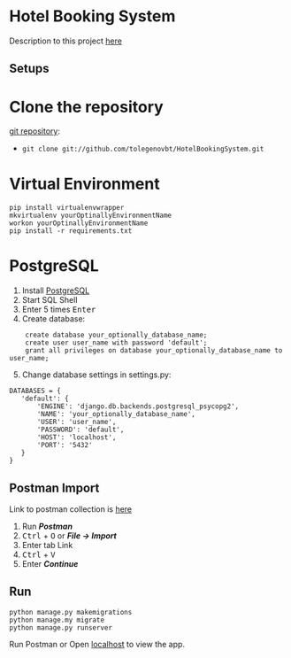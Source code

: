 # Hotel Booking System

Description to this project [here](https://github.com/tolegenovbt/HotelBookingSystem/)
   
   
## Setups


# Clone the repository

[git repository](https://github.com/tolegenovbt/HotelBookingSystem/):
 * `git clone git://github.com/tolegenovbt/HotelBookingSystem.git`

# Virtual Environment
```
pip install virtualenvwrapper
mkvirtualenv yourOptinallyEnvironmentName
workon yourOptinallyEnvironmentName
pip install -r requirements.txt
```

# PostgreSQL

1. Install [PostgreSQL](https://www.postgresql.org/download/)
2. Start SQL Shell
3. Enter 5 times <kbd>Enter</kbd>
4. Create database:
```
    create database your_optionally_database_name;
    create user user_name with password 'default';
    grant all privileges on database your_optionally_database_name to user_name;
```
5. Change database settings in settings.py:
 ```
DATABASES = {
    'default': {
        'ENGINE': 'django.db.backends.postgresql_psycopg2',
        'NAME': 'your_optionally_database_name',
        'USER': 'user_name',
        'PASSWORD': 'default',
        'HOST': 'localhost',
        'PORT': '5432'
    }
}
 ```


## Postman Import

Link to postman collection is [here](https://www.getpostman.com/collections/e6e8a607e899ae5d61b7)

1. Run ***Postman***
2. <kbd>Ctrl</kbd> + <kbd>O</kbd> or ***File -> Import***
3. Enter tab Link
4. <kbd>Ctrl</kbd> + <kbd>V</kbd> 
5. Enter ***Continue***

## Run

```
python manage.py makemigrations
python manage.my migrate
python manage.py runserver
```
Run Postman or Open [localhost](http://localhost:8000) to view the app.
